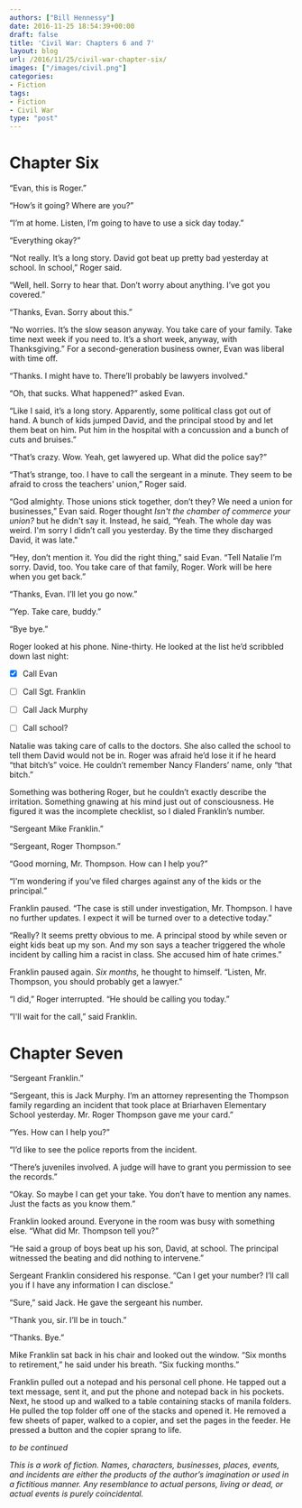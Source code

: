 ```yaml
---
authors: ["Bill Hennessy"]
date: 2016-11-25 18:54:39+00:00
draft: false
title: 'Civil War: Chapters 6 and 7'
layout: blog
url: /2016/11/25/civil-war-chapter-six/
images: ["/images/civil.png"]
categories:
- Fiction
tags:
- Fiction
- Civil War
type: "post"
---
```


# Chapter Six



“Evan, this is Roger.”

“How’s it going? Where are you?”

“I’m at home. Listen, I’m going to have to use a sick day today.”

“Everything okay?”

“Not really. It’s a long story. David got beat up pretty bad yesterday at school. In school,” Roger said.

“Well, hell. Sorry to hear that. Don’t worry about anything. I’ve got you covered.”

“Thanks, Evan. Sorry about this.”

“No worries. It’s the slow season anyway. You take care of your family. Take time next week if you need to. It’s a short week, anyway, with Thanksgiving.” For a second-generation business owner, Evan was liberal with time off.

“Thanks. I might have to. There’ll probably be lawyers involved."

“Oh, that sucks. What happened?” asked Evan.

“Like I said, it’s a long story. Apparently, some political class got out of hand. A bunch of kids jumped David, and the principal stood by and let them beat on him. Put him in the hospital with a concussion and a bunch of cuts and bruises.”

“That’s crazy. Wow. Yeah, get lawyered up. What did the police say?”

“That’s strange, too. I have to call the sergeant in a minute. They seem to be afraid to cross the teachers' union,” Roger said.

“God almighty. Those unions stick together, don’t they? We need a union for businesses,” Evan said. Roger thought _Isn't the chamber of commerce your union?_ but he didn't say it. Instead, he said, “Yeah. The whole day was weird. I'm sorry I didn’t call you yesterday. By the time they discharged David, it was late."

“Hey, don’t mention it. You did the right thing,” said Evan. “Tell Natalie I’m sorry. David, too. You take care of that family, Roger. Work will be here when you get back.”

“Thanks, Evan. I’ll let you go now.”

“Yep. Take care, buddy.”

“Bye bye.”

Roger looked at his phone. Nine-thirty. He looked at the list he’d scribbled down last night:




  * [x] Call Evan
  * [ ] Call Sgt. Franklin
  * [ ] Call Jack Murphy
  * [ ] Call school?


Natalie was taking care of calls to the doctors. She also called the school to tell them David would not be in. Roger was afraid he’d lose it if he heard “that bitch’s” voice. He couldn’t remember Nancy Flanders’ name, only “that bitch.”

Something was bothering Roger, but he couldn’t exactly describe the irritation. Something gnawing at his mind just out of consciousness. He figured it was the incomplete checklist, so I dialed Franklin’s number.

“Sergeant Mike Franklin.”

“Sergeant, Roger Thompson.”

“Good morning, Mr. Thompson. How can I help you?”

“I'm wondering if you’ve filed charges against any of the kids or the principal.”

Franklin paused. “The case is still under investigation, Mr. Thompson. I have no further updates. I expect it will be turned over to a detective today.”

“Really? It seems pretty obvious to me. A principal stood by while seven or eight kids beat up my son. And my son says a teacher triggered the whole incident by calling him a racist in class. She accused him of hate crimes.”

Franklin paused again. _Six months,_ he thought to himself. “Listen, Mr. Thompson, you should probably get a lawyer.”

“I did,” Roger interrupted. “He should be calling you today.”

“I'll wait for the call,” said Franklin.



# Chapter Seven



“Sergeant Franklin.”

“Sergeant, this is Jack Murphy. I’m an attorney representing the Thompson family regarding an incident that took place at Briarhaven Elementary School yesterday. Mr. Roger Thompson gave me your card.”

“Yes. How can I help you?”

“I’d like to see the police reports from the incident.

“There’s juveniles involved. A judge will have to grant you permission to see the records.”

“Okay. So maybe I can get your take. You don’t have to mention any names. Just the facts as you know them.”

Franklin looked around. Everyone in the room was busy with something else. “What did Mr. Thompson tell you?”

“He said a group of boys beat up his son, David, at school. The principal witnessed the beating and did nothing to intervene.”

Sergeant Franklin considered his response. “Can I get your number? I’ll call you if I have any information I can disclose.”

“Sure,” said Jack. He gave the sergeant his number.

“Thank you, sir. I’ll be in touch.”

“Thanks. Bye.”

Mike Franklin sat back in his chair and looked out the window. “Six months to retirement,” he said under his breath. “Six fucking months.”

Franklin pulled out a notepad and his personal cell phone. He tapped out a text message, sent it, and put the phone and notepad back in his pockets. Next, he stood up and walked to a table containing stacks of manila folders. He pulled the top folder off one of the stacks and opened it. He removed a few sheets of paper, walked to a copier, and set the pages in the feeder. He pressed a button and the copier sprang to life.

_to be continued_

_This is a work of fiction. Names, characters, businesses, places, events, and incidents are either the products of the author’s imagination or used in a fictitious manner. Any resemblance to actual persons, living or dead, or actual events is purely coincidental._
